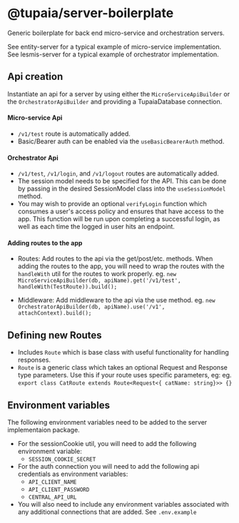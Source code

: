 # @tupaia/server-boilerplate

Generic boilerplate for back end micro-service and orchestration servers.

See entity-server for a typical example of micro-service implementation.
See lesmis-server for a typical example of orchestrator implementation.

## Api creation

Instantiate an api for a server by using either the `MicroServiceApiBuilder` or the `OrchestratorApiBuilder` and providing a TupaiaDatabase connection.

#### Micro-service Api

- `/v1/test` route is automatically added.
- Basic/Bearer auth can be enabled via the `useBasicBearerAuth` method.

#### Orchestrator Api

- `/v1/test`, `/v1/login`, and `/v1/logout` routes are automatically added.
- The session model needs to be specified for the API. This can be done by passing in the desired SessionModel class into the `useSessionModel` method.
- You may wish to provide an optional `verifyLogin` function which consumes a user's access policy and ensures that have access to the app. This function will be run upon completing a successful login, as well as each time the logged in user hits an endpoint.

#### Adding routes to the app

- Routes: Add routes to the api via the get/post/etc. methods. When adding the routes to the app, you will need to wrap the routes with the `handleWith` util for the routes to work properly.
  eg. `new MicroServiceApiBuilder(db, apiName).get('/v1/test', handleWith(TestRoute)).build();`

- Middleware: Add middleware to the api via the use method.
  eg. `new OrchestratorApiBuilder(db, apiName).use('/v1', attachContext).build();`

## Defining new Routes

- Includes `Route` which is base class with useful functionality for handling responses.
- `Route` is a generic class which takes an optional Request and Response type parameters. Use this if your route uses specific parameters, eg:
  eg. `export class CatRoute extends Route<Request<{ catName: string}>> {}`

## Environment variables

The following environment variables need to be added to the server implementaion package.

- For the sessionCookie util, you will need to add the following environment variable:
  - `SESSION_COOKIE_SECRET`
- For the auth connection you will need to add the following api credentials as environment variables:
  - `API_CLIENT_NAME`
  - `API_CLIENT_PASSWORD`
  - `CENTRAL_API_URL`
- You will also need to include any environment variables associated with any additional connections that are added.
  See `.env.example`
